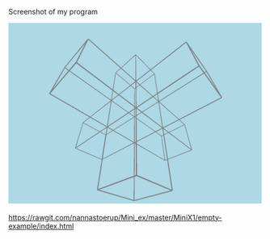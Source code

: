 
Screenshot of my program 

![ScreenShot](https://github.com/nannastoerup/MiniX/blob/master/MiniX1/Model%20only.png) 

https://rawgit.com/nannastoerup/Mini_ex/master/MiniX1/empty-example/index.html

